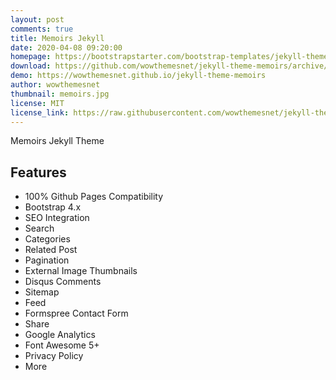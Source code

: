 ```yaml
---
layout: post
comments: true
title: Memoirs Jekyll
date: 2020-04-08 09:20:00
homepage: https://bootstrapstarter.com/bootstrap-templates/jekyll-theme-memoirs/
download: https://github.com/wowthemesnet/jekyll-theme-memoirs/archive/master.zip
demo: https://wowthemesnet.github.io/jekyll-theme-memoirs
author: wowthemesnet
thumbnail: memoirs.jpg
license: MIT
license_link: https://raw.githubusercontent.com/wowthemesnet/jekyll-theme-memoirs/master/LICENSE.txt
---
```


Memoirs Jekyll Theme

## Features

* 100% Github Pages Compatibility
* Bootstrap 4.x
* SEO Integration
* Search
* Categories
* Related Post
* Pagination
* External Image Thumbnails
* Disqus Comments
* Sitemap
* Feed
* Formspree Contact Form
* Share
* Google Analytics
* Font Awesome 5+
* Privacy Policy
* More
